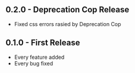 ## 0.2.0 - Deprecation Cop Release
* Fixed css errors rasied by Deprecation Cop

## 0.1.0 - First Release
* Every feature added
* Every bug fixed
